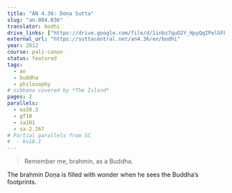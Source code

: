 ```yaml
---
title: "AN 4.36: Doṇa Sutta"
slug: "an.004.036"
translator: bodhi
drive_links: ["https://drive.google.com/file/d/1inbz7quO2Y_HpyQqIPelGFD3zcfF5iRi/view?usp=drivesdk"]
external_url: "https://suttacentral.net/an4.36/en/bodhi"
year: 2012
course: pali-canon
status: featured
tags:
  - an
  - buddha
  - philosophy
# nibbana covered by *The Island*
pages: 2
parallels:
  - ea38.3
  - gf10
  - sa101
  - sa-2.267
# Partial parallels from SC
#  - kv18.1
---
```


> Remember me, brahmin, as a Buddha.

The brahmin Doṇa is filled with wonder when he sees the Buddha’s footprints.

